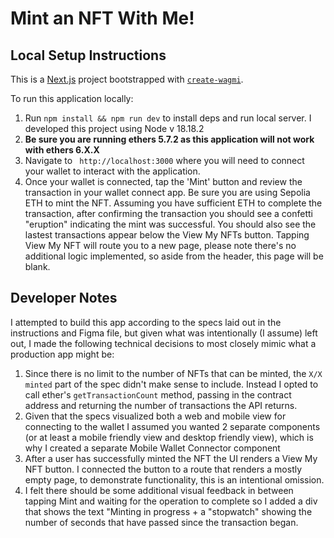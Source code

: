 # Mint an NFT With Me!

## Local Setup Instructions
This is a [Next.js](https://nextjs.org) project bootstrapped with [`create-wagmi`](https://github.com/wevm/wagmi/tree/main/packages/create-wagmi).

To run this application locally:

1. Run `npm install && npm run dev` to install deps and run local server. I developed this project using Node v 18.18.2
3. **Be sure you are running ethers 5.7.2 as this application will not work with ethers 6.X.X**
4. Navigate to ` http://localhost:3000` where you will need to connect your wallet to interact with the application.
5. Once your wallet is connected, tap the 'Mint' button and review the transaction in your wallet connect app. Be sure you are using Sepolia ETH to mint the NFT. Assuming you have sufficient ETH to complete the transaction, after confirming the transaction you should see a confetti "eruption" indicating the mint was successful. You should also see the lastest transactions appear below the View My NFTs button. Tapping View My NFT will route you to a new page, please note there's no additional logic implemented, so aside from the header, this page will be blank.


## Developer Notes
I attempted to build this app according to the specs laid out in the instructions and Figma file, but given what was intentionally (I assume) left out, I made the following technical decisions to most closely mimic what a production app might be: 

1. Since there is no limit to the number of NFTs that can be minted, the `X/X minted` part of the spec didn't make sense to include. Instead I opted to call ether's `getTransactionCount` method, passing in the contract address and returning the number of transactions the API returns. 
2. Given that the specs visualized both a web and mobile view for connecting to the wallet I assumed you wanted 2 separate components (or at least a mobile friendly view and desktop friendly view), which is why I created a separate Mobile Wallet Connector component 
3. After a user has successfully minted the NFT the UI renders a View My NFT button. I connected the button to a route that renders a mostly empty page, to demonstrate functionality, this is an intentional omission. 
4. I felt there should be some additional visual feedback in between tapping Mint and waiting for the operation to complete so I added a div that shows the text "Minting in progress + a "stopwatch" showing the number of seconds that have passed since the transaction began.

